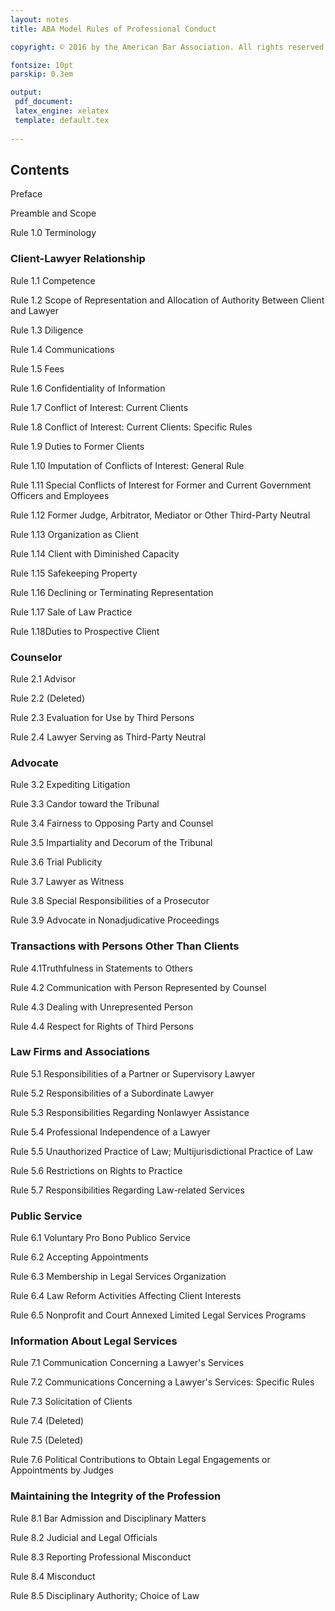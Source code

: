 ```yaml
---
layout: notes
title: ABA Model Rules of Professional Conduct 

copyright: © 2016 by the American Bar Association. All rights reserved.

fontsize: 10pt
parskip: 0.3em

output: 
 pdf_document:
 latex_engine: xelatex
 template: default.tex
 
---
```


## Contents 

Preface

Preamble and Scope

Rule 1.0 Terminology

### Client-Lawyer Relationship

Rule 1.1 Competence

Rule 1.2 Scope of Representation and Allocation of Authority Between Client and Lawyer

Rule 1.3 Diligence

Rule 1.4 Communications 

Rule 1.5 Fees 

Rule 1.6 Confidentiality of Information 

Rule 1.7 Conflict of Interest: Current Clients

Rule 1.8 Conflict of Interest: Current Clients: Specific Rules

Rule 1.9 Duties to Former Clients 

Rule 1.10 Imputation of Conflicts of Interest: General Rule 

Rule 1.11 Special Conflicts of Interest for Former and Current Government Officers and Employees

Rule 1.12 Former Judge, Arbitrator, Mediator or Other Third-Party Neutral

Rule 1.13 Organization as Client

Rule 1.14 Client with Diminished Capacity

Rule 1.15 Safekeeping Property

Rule 1.16 Declining or Terminating Representation

Rule 1.17 Sale of Law Practice

Rule 1.18Duties to Prospective Client

### Counselor

Rule 2.1 Advisor

Rule 2.2 (Deleted)

Rule 2.3 Evaluation for Use by Third Persons

Rule 2.4 Lawyer Serving as Third-Party Neutral

### Advocate

Rule 3.2 Expediting Litigation

Rule 3.3 Candor toward the Tribunal

Rule 3.4 Fairness to Opposing Party and Counsel

Rule 3.5 Impartiality and Decorum of the Tribunal

Rule 3.6 Trial Publicity

Rule 3.7 Lawyer as Witness

Rule 3.8 Special Responsibilities of a Prosecutor

Rule 3.9 Advocate in Nonadjudicative Proceedings

### Transactions with Persons Other Than Clients

Rule 4.1Truthfulness in Statements to Others

Rule 4.2 Communication with Person Represented by Counsel

Rule 4.3 Dealing with Unrepresented Person

Rule 4.4 Respect for Rights of Third Persons

### Law Firms and Associations

Rule 5.1 Responsibilities of a Partner or Supervisory Lawyer

Rule 5.2 Responsibilities of a Subordinate Lawyer

Rule 5.3 Responsibilities Regarding Nonlawyer Assistance

Rule 5.4 Professional Independence of a Lawyer

Rule 5.5 Unauthorized Practice of Law; Multijurisdictional Practice of Law

Rule 5.6 Restrictions on Rights to Practice

Rule 5.7 Responsibilities Regarding Law-related Services

### Public Service

Rule 6.1 Voluntary Pro Bono Publico Service

Rule 6.2 Accepting Appointments

Rule 6.3 Membership in Legal Services Organization

Rule 6.4 Law Reform Activities Affecting Client Interests

Rule 6.5 Nonprofit and Court Annexed Limited Legal Services Programs

### Information About Legal Services

Rule 7.1 Communication Concerning a Lawyer's Services

Rule 7.2 Communications Concerning a Lawyer's Services: Specific Rules

Rule 7.3 Solicitation of Clients

Rule 7.4 (Deleted)

Rule 7.5 (Deleted)

Rule 7.6 Political Contributions to Obtain Legal Engagements or Appointments by Judges

### Maintaining the Integrity of the Profession

Rule 8.1 Bar Admission and Disciplinary Matters

Rule 8.2 Judicial and Legal Officials

Rule 8.3 Reporting Professional Misconduct

Rule 8.4 Misconduct

Rule 8.5 Disciplinary Authority; Choice of Law
